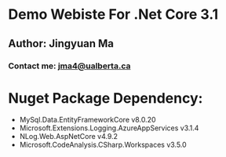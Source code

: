 # Demo Webiste For .Net Core 3.1
## Author: Jingyuan Ma
### Contact me: jma4@ualberta.ca

# Nuget Package Dependency:
* MySql.Data.EntityFrameworkCore v8.0.20
* Microsoft.Extensions.Logging.AzureAppServices v3.1.4
* NLog.Web.AspNetCore v4.9.2
* Microsoft.CodeAnalysis.CSharp.Workspaces v3.5.0
